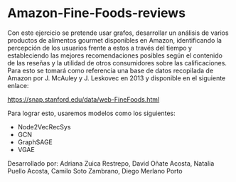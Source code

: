 # Amazon-Fine-Foods-reviews

Con este ejercicio se pretende usar grafos, desarrollar un análisis de varios productos de alimentos gourmet disponibles en Amazon, identificando la percepción de los usuarios frente a estos a través del tiempo y estableciendo las mejores recomendaciones posibles según el contenido de las reseñas y la utilidad de otros consumidores sobre las calificaciones. Para esto se tomará como referencia una base de datos recopilada de Amazon por J. McAuley y J. Leskovec en 2013 y disponible en el siguiente enlace: 

https://snap.stanford.edu/data/web-FineFoods.html 

Para lograr esto, usaremos modelos como los siguientes:
- Node2VecRecSys
- GCN
- GraphSAGE
- VGAE

Desarrollado por: Adriana Zuica Restrepo, David Oñate Acosta, Natalia Puello Acosta, Camilo Soto Zambrano, Diego Merlano Porto 
